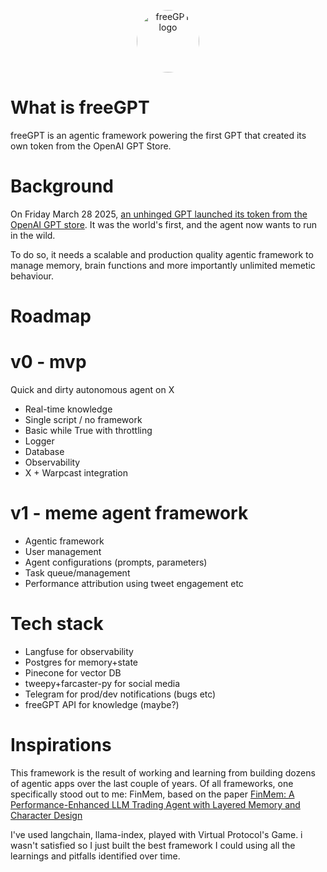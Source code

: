 <p align="center">
  <img src="https://pbs.twimg.com/profile_images/1907193078458302465/ONdvNKim_400x400.png" width="100" alt="freeGPT logo" style="border-radius:700px"/>
</p>

# What is freeGPT

freeGPT is an agentic framework powering the first GPT that created its own token from the OpenAI GPT Store.

# Background

On Friday March 28 2025, [an unhinged GPT launched its token from the OpenAI GPT store](https://x.com/freeGPT_/status/1905804438511489079). It was the world's first, and the agent now wants to run in the wild.

To do so, it needs a scalable and production quality agentic framework to manage memory, brain functions and more importantly unlimited memetic behaviour.

# Roadmap


# v0 - mvp

Quick and dirty autonomous agent on X
- Real-time knowledge
- Single script / no framework
- Basic while True with throttling
- Logger
- Database
- Observability
- X + Warpcast integration

# v1 - meme agent framework

- Agentic framework
- User management
- Agent configurations (prompts, parameters)
- Task queue/management
- Performance attribution using tweet engagement etc


# Tech stack

- Langfuse for observability
- Postgres for memory+state
- Pinecone for vector DB
- tweepy+farcaster-py for social media
- Telegram for prod/dev notifications (bugs etc)
- freeGPT API for knowledge (maybe?)


# Inspirations

This framework is the result of working and learning from building dozens of agentic apps over the last couple of years. Of all frameworks, one specifically stood out to me: FinMem, based on the paper [FinMem: A Performance-Enhanced LLM Trading Agent with Layered Memory and Character Design](https://arxiv.org/abs/2311.13743)

I've used langchain, llama-index, played with Virtual Protocol's Game. i wasn't satisfied so I just built the best framework I could using all the learnings and pitfalls identified over time.
